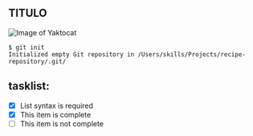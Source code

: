 ## TITULO

![Image of Yaktocat](https://octodex.github.com/images/yaktocat.png)


```
$ git init
Initialized empty Git repository in /Users/skills/Projects/recipe-repository/.git/
```


## tasklist:
- [x] List syntax is required
- [x] This item is complete
- [ ] This item is not complete

